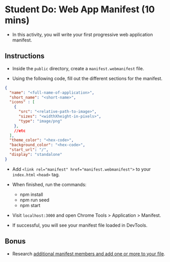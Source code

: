 # Student Do: Web App Manifest (10 mins)

* In this activity, you will write your first progressive web application manifest.

## Instructions

* Inside the `public` directory, create a `manifest.webmanifest` file.

* Using the following code, fill out the different sections for the manifest.

```json
{
  "name": "<full-name-of-application>",
  "short_name": "<short-name>",
  "icons" : [
    {
      "src": "<relative-path-to-image>",
      "sizes": "<widthXheight-in-pixels>",
      "type": "image/png"
    },
    //etc
  ],
  "theme_color": "<hex-code>",
  "background_color": "<hex-code>",
  "start_url": "/",
  "display": "standalone"
}
```

* Add `<link rel="manifest" href="manifest.webmanifest">` to your `index.html` `<head>` tag.

* When finished, run the commands:

  * npm install
  * npm run seed
  * npm start

* Visit `localhost:3000` and open Chrome Tools > Application > Manifest.

* If successful, you will see your manifest file loaded in DevTools.

## Bonus

* Research [additional manifest members and add one or more to your file](https://developer.mozilla.org/en-US/docs/Web/Manifest#Members).
